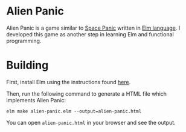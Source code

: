 # Alien Panic

Alien Panic is a game similar to [Space Panic](https://en.wikipedia.org/wiki/Space_Panic)  written in [Elm language](http://elm-lang.org/). I developed this game as another step in learning Elm and functional programming.

# Building

First, install Elm using the instructions found [here](http://elm-lang.org/install).

Then, run the following command to generate a HTML file which implements Alien Panic:

```
elm make alien-panic.elm --output=alien-panic.html
```

You can open ```alien-panic.html``` in your browser and see the output.
